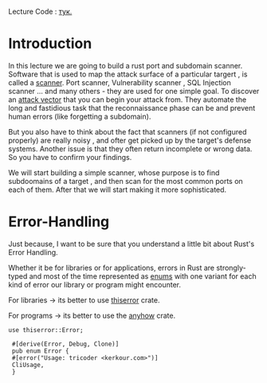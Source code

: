 Lecture Code : [тук.](https://github.com/cipherpodliq1/Rust-Port-and-Subdomain-Scanner)

# Introduction

In this lecture we are going to build a rust port and subdomain scanner. Software that is used to map the attack surface of a particular targert , is called a [scanner](https://www.coresecurity.com/blog/top-14-vulnerability-scanners-cybersecurity-professionals). Port scanner, Vulnerability scanner , SQL Injection scanner ... and many others - they are used for one simple goal. To discover an [attack vector](https://www.fortinet.com/resources/cyberglossary/attackvector#:~:text=of%20Attack%20Vectors-,Attack%20Vector%20Definition,breach%2C%20or%20steal%20login%20credentials.) that you can begin your attack from. They automate the long and fastidious task that
the reconnaissance phase can be and prevent human errors (like forgetting a subdomain). 

But you also have to think about the fact that scanners (if not configured properly) are really noisy , and ofter get picked up by the target's defense systems. Another issue is that they often return incomplete or wrong data. So you have to confirm your findings.

We will start building a simple scanner, whose purpose is to find subdoomains of a target , and then scan for the most common ports on each of them. After that we will start making it more sophisticated.

# Error-Handling

Just because, I want to be sure that you understand a little bit about Rust's Error Handling.

Whether it be for libraries or for applications, errors in Rust are strongly-typed and most of the time represented as [enums](https://doc.rust-lang.org/book/ch06-00-enums.html) with one variant for each kind of error our library or program might encounter.

For libraries -> its better to use [thiserror](https://docs.rs/thiserror/latest/thiserror/index.html) crate.

For programs -> its better to use the [anyhow](https://docs.rs/anyhow/latest/anyhow/) crate.

```
use thiserror::Error;

 #[derive(Error, Debug, Clone)]
 pub enum Error {
 #[error("Usage: tricoder <kerkour.com>")]
 CliUsage,
 }
```
